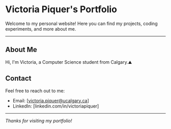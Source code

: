 # Victoria Piquer's Portfolio

Welcome to my personal website! Here you can find my projects, coding experiments, and more about me.

---

## About Me

Hi, I'm Victoria, a Computer Science student from Calgary.⛰️

## Contact

Feel free to reach out to me:

- Email: [victoria.piquer@ucalgary.ca]
- LinkedIn: [linkedin.com/in/victoriapiquer]

---

_Thanks for visiting my portfolio!_

